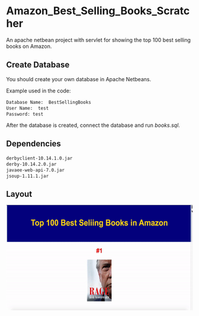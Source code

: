 # Amazon_Best_Selling_Books_Scratcher
An apache netbean project with servlet for showing the top 100 best selling books on Amazon.

## Create Database
You should create your own database in Apache Netbeans.

Example used in the code:
```
Database Name:	BestSellingBooks
User Name:  test
Password: test
```

After the database is created, connect the database and run *books.sql*.

## Dependencies
```
derbyclient-10.14.1.0.jar
derby-10.14.2.0.jar
javaee-web-api-7.0.jar
jsoup-1.11.1.jar
```

## Layout
![final layout](layout.gif)
